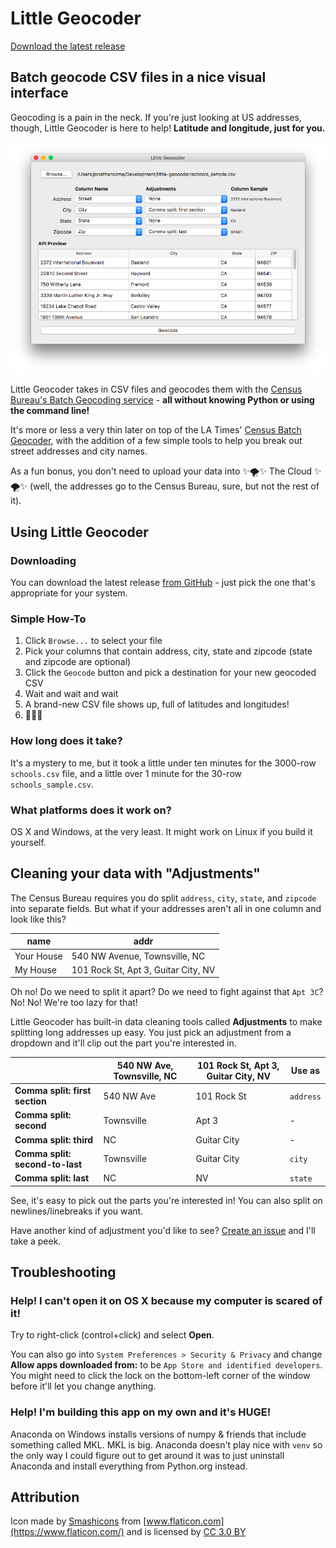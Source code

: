 # Little Geocoder

[Download the latest release](https://github.com/littlecolumns/little-geocoder/releases/latest)

## Batch geocode CSV files in a nice visual interface

Geocoding is a pain in the neck. If you're just looking at US addresses, though, Little Geocoder is here to help! **Latitude and longitude, just for you.**

![](screenshots/main.png)

Little Geocoder takes in CSV files and geocodes them with the [Census Bureau's Batch Geocoding service](https://www.documentcloud.org/documents/3894452-Census-Geocoding-Services-API.html) - **all without knowing Python or using the command line!**

It's more or less a very thin later on top of the LA Times' [Census Batch Geocoder](https://github.com/datadesk/python-censusbatchgeocoder), with the addition of a few simple tools to help you break out street addresses and city names.

As a fun bonus, you don't need to upload your data into ✨🌪✨ The Cloud ✨🌪✨ (well, the addresses go to the Census Bureau, sure, but not the rest of it).

## Using Little Geocoder

### Downloading

You can download the latest release [from GitHub](https://github.com/littlecolumns/little-geocoder/releases/latest) - just pick the one that's appropriate for your system.

### Simple How-To

1. Click `Browse...` to select your file
2. Pick your columns that contain address, city, state and zipcode (state and zipcode are optional)
3. Click the `Geocode` button and pick a destination for your new geocoded CSV
4. Wait and wait and wait
5. A brand-new CSV file shows up, full of latitudes and longitudes!
6. 🎉🎉🎉

### How long does it take?

It's a mystery to me, but it took a little under ten minutes for the 3000-row `schools.csv` file, and a little over 1 minute for the 30-row `schools_sample.csv`.

### What platforms does it work on?

OS X and Windows, at the very least. It might work on Linux if you build it yourself.

## Cleaning your data with "Adjustments"

The Census Bureau requires you do split `address`, `city`, `state`, and `zipcode` into separate fields. But what if your addresses aren't all in one column and look like this?

|name|addr|
|---|---|
|Your House|540 NW Avenue, Townsville, NC|
|My House|101 Rock St, Apt 3, Guitar City, NV|

Oh no! Do we need to split it apart? Do we need to fight against that `Apt 3C`? No! No! We're too lazy for that!

Little Geocoder has built-in data cleaning tools called **Adjustments** to make splitting long addresses up easy. You just pick an adjustment from a dropdown and it'll clip out the part you're interested in.

||540 NW Ave, Townsville, NC|101 Rock St, Apt 3, Guitar City, NV |Use as|
|---|---|---|---|
|**Comma split: first section**|540 NW Ave|101 Rock St|`address`|
|**Comma split: second**|Townsville|Apt 3|-|
|**Comma split: third**|NC|Guitar City|-|
|**Comma split: second-to-last**|Townsville|Guitar City|`city`|
|**Comma split: last**|NC|NV|`state`|

See, it's easy to pick out the parts you're interested in! You can also split on newlines/linebreaks if you want.

Have another kind of adjustment you'd like to see? [Create an issue](https://github.com/littlecolumns/little-geocoder/issues/new) and I'll take a peek.

## Troubleshooting

### Help! I can't open it on OS X because my computer is scared of it!

Try to right-click (control+click) and select **Open**.

You can also go into `System Preferences > Security & Privacy` and change **Allow apps downloaded from:** to be `App Store and identified developers`. You might need to click the lock on the bottom-left corner of the window before it'll let you change anything.

### Help! I'm building this app on my own and it's HUGE!

Anaconda on Windows installs versions of numpy & friends that include something called MKL. MKL is big. Anaconda doesn't play nice with `venv` so the only way I could figure out to get around it was to just uninstall Anaconda and install everything from Python.org instead.	

## Attribution

Icon made by [Smashicons](https://www.flaticon.com/authors/smashicons) from [www.flaticon.com](https://www.flaticon.com/) and is licensed by [CC 3.0 BY](http://creativecommons.org/licenses/by/3.0/)
